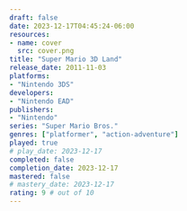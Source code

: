```yaml
---
draft: false
date: 2023-12-17T04:45:24-06:00
resources:
- name: cover
  src: cover.png
title: "Super Mario 3D Land"
release_date: 2011-11-03
platforms:
- "Nintendo 3DS"
developers: 
- "Nintendo EAD"
publishers:
- "Nintendo"
series: "Super Mario Bros."
genres: ["platformer", "action-adventure"]
played: true
# play_date: 2023-12-17
completed: false
completion_date: 2023-12-17
mastered: false
# mastery_date: 2023-12-17
rating: 9 # out of 10
---
```


